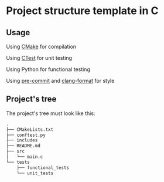 # Project structure template in C

## Usage
Using [CMake](https://cmake.org/) for compilation

Using [CTest](https://cmake.org/cmake/help/latest/manual/ctest.1.html) for unit testing

Using Python for functional testing

Using [pre-commit](https://pre-commit.com/) and [clang-format](https://clang.llvm.org/docs/ClangFormat.html) for style

## Project's tree
The project's tree must look like this:
```bash
.
├── CMakeLists.txt
├── conftest.py
├── includes
├── README.md
├── src
│   └── main.c
└── tests
    ├── functional_tests    
    └── unit_tests
```
